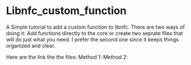# Libnfc_custom_function

A Simple tutorial to add a custom function to libnfc. There are two ways of doing it: Add functions directly to the core or create two seprate files that will do just what you need.
I prefer the second one since it keeps things organized and clear.

Here are the link the the files:
Method 1: 
Method 2:
